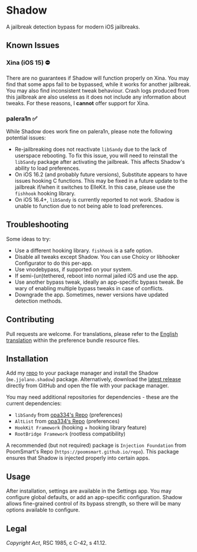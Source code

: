 # Shadow

A jailbreak detection bypass for modern iOS jailbreaks.

## Known Issues

### Xina (iOS 15) :no_entry:

There are no guarantees if Shadow will function properly on Xina. You may find that some apps fail to be bypassed, while it works for another jailbreak. You may also find inconsistent tweak behaviour. Crash logs produced from this jailbreak are also useless as it does not include any information about tweaks. For these reasons, I **cannot** offer support for Xina.

### palera1n :white_check_mark:

While Shadow does work fine on palera1n, please note the following potential issues:

* Re-jailbreaking does not reactivate `libSandy` due to the lack of userspace rebooting. To fix this issue, you will need to reinstall the `libSandy` package after activating the jailbreak. This affects Shadow's ability to load preferences.
* On iOS 16.2 (and probably future versions), Substitute appears to have issues hooking C functions. This may be fixed in a future update to the jailbreak if/when it switches to ElleKit. In this case, please use the `fishhook` hooking library.
* On iOS 16.4+, `libSandy` is currently reported to not work. Shadow is unable to function due to not being able to load preferences.

## Troubleshooting

Some ideas to try:

* Use a different hooking library. `fishhook` is a safe option.
* Disable all tweaks except Shadow. You can use Choicy or libhooker Configurator to do this per-app.
* Use vnodebypass, if supported on your system.
* If semi-(un)tethered, reboot into normal jailed iOS and use the app.
* Use another bypass tweak, ideally an app-specific bypass tweak. Be wary of enabling multiple bypass tweaks in case of conflicts.
* Downgrade the app. Sometimes, newer versions have updated detection methods.

## Contributing

Pull requests are welcome. For translations, please refer to the [English translation](ShadowSettings.bundle/Resources/en.lproj/) within the preference bundle resource files.

## Installation

Add my [repo](https://ios.jjolano.me) to your package manager and install the Shadow (`me.jjolano.shadow`) package. Alternatively, download the [latest release](https://github.com/jjolano/shadow/releases/latest) directly from GitHub and open the file with your package manager.

You may need additional repositories for dependencies - these are the current dependencies:

* `libSandy` from [opa334's Repo](https://opa334.github.io) (preferences)
* `AltList` from [opa334‘s Repo](https://opa334.github.io) (preferences)
* `HookKit Framework` (hooking + hooking library feature)
* `RootBridge Framework` (rootless compatibility)

A recommended (but not required) package is `Injection Foundation` from PoomSmart's Repo (`https://poomsmart.github.io/repo`). This package ensures that Shadow is injected properly into certain apps.

## Usage

After installation, settings are available in the Settings app. You may configure global defaults, or add an app-specific configuration. Shadow allows fine-grained control of its bypass strength, so there will be many options available to configure.

## Legal

*Copyright Act*, RSC 1985, c C-42, s 41.12.
